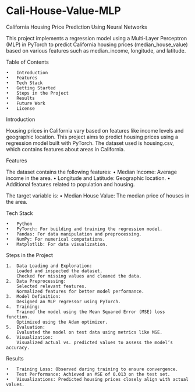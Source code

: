 # Cali-House-Value-MLP
California Housing Price Prediction Using Neural Networks

This project implements a regression model using a Multi-Layer Perceptron (MLP) in PyTorch to predict California housing prices (median_house_value) based on various features such as median_income, longitude, and latitude.

Table of Contents

	•	Introduction
	•	Features
	•	Tech Stack
	•	Getting Started
	•	Steps in the Project
	•	Results
	•	Future Work
	•	License

Introduction

Housing prices in California vary based on features like income levels and geographic location. This project aims to predict housing prices using a regression model built with PyTorch. The dataset used is housing.csv, which contains features about areas in California.

Features

The dataset contains the following features:
	•	Median Income: Average income in the area.
	•	Longitude and Latitude: Geographic location.
	•	Additional features related to population and housing.

The target variable is:
	•	Median House Value: The median price of houses in the area.

Tech Stack

	•	Python
	•	PyTorch: For building and training the regression model.
	•	Pandas: For data manipulation and preprocessing.
	•	NumPy: For numerical computations.
	•	Matplotlib: For data visualization.
Steps in the Project

	1.	Data Loading and Exploration:
		Loaded and inspected the dataset.
		Checked for missing values and cleaned the data.
	2.	Data Preprocessing:
		Selected relevant features.
		Normalized features for better model performance.
	3.	Model Definition:
		Designed an MLP regressor using PyTorch.
	4.	Training:
		Trained the model using the Mean Squared Error (MSE) loss function.
		Optimized using the Adam optimizer.
	5.	Evaluation:
		Evaluated the model on test data using metrics like MSE.
	6.	Visualization:
		Visualized actual vs. predicted values to assess the model’s accuracy.

Results

	•	Training Loss: Observed during training to ensure convergence.
	•	Test Performance: Achieved an MSE of 0.013 on the test set.
	•	Visualizations: Predicted housing prices closely align with actual values.
